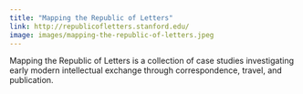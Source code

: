 ```yaml
---
title: "Mapping the Republic of Letters"
link: http://republicofletters.stanford.edu/
image: images/mapping-the-republic-of-letters.jpeg
---
```

Mapping the Republic of Letters is a collection of case studies investigating early modern intellectual exchange through correspondence, travel, and publication.
